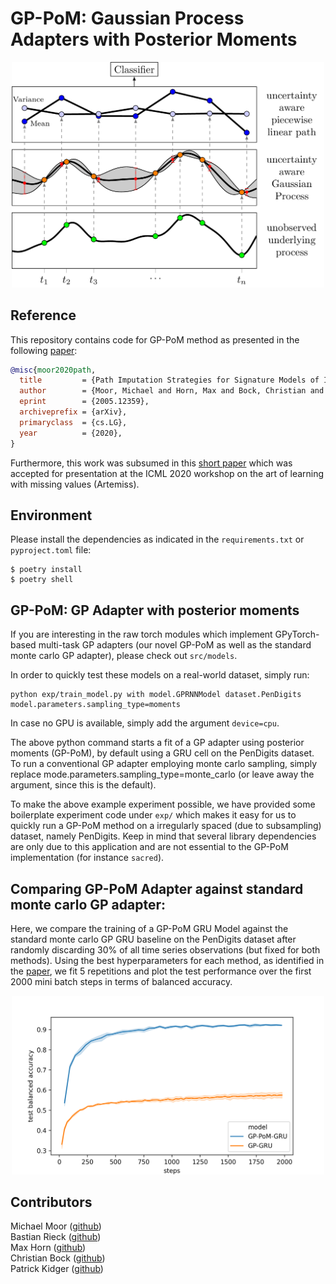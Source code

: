 # GP-PoM: Gaussian Process Adapters with Posterior Moments 

<p align="center">
<img src="results/overview.png" width="500">
</p>
 
## Reference  
This repository contains code for GP-PoM method as presented in the following [paper](https://arxiv.org/abs/2005.12359):
```BibTeX
@misc{moor2020path,
  title         = {Path Imputation Strategies for Signature Models of Irregular Time Series},
  author        = {Moor, Michael and Horn, Max and Bock, Christian and Borgwardt, Karsten and Rieck, Bastian},
  eprint        = {2005.12359},
  archiveprefix = {arXiv},
  primaryclass  = {cs.LG},
  year          = {2020},
}
```   

Furthermore, this work was subsumed in this [short paper](https://openreview.net/forum?id=P0DL7M6T57o) which was accepted for presentation at the ICML 2020 workshop on the art of learning with missing values (Artemiss).

## Environment
Please install the dependencies as indicated in the `requirements.txt` or `pyproject.toml` file:  
```console
$ poetry install
$ poetry shell
```


## GP-PoM: GP Adapter with posterior moments
If you are interesting in the raw torch modules which implement GPyTorch-based multi-task GP adapters (our novel GP-PoM as well as the standard monte carlo GP adapter), please check out `src/models`. 
  
In order to quickly test these models on a real-world dataset, simply run:  
```console
python exp/train_model.py with model.GPRNNModel dataset.PenDigits model.parameters.sampling_type=moments
```
 
In case no GPU is available, simply add the argument `device=cpu`.  

The above python command starts a fit of a GP adapter using posterior moments (GP-PoM), by default using a GRU cell on the PenDigits dataset. To run a conventional GP adapter employing monte carlo sampling, simply replace mode.parameters.sampling_type=monte_carlo (or leave away the argument, since this is the default).   

To make the above example experiment possible, we have provided some boilerplate experiment code under `exp/` which makes it easy for us to quickly run a GP-PoM method on a irregularly spaced (due to subsampling) dataset, namely PenDigits.
Keep in mind that several library dependencies are only due to this application and are not essential to the GP-PoM implementation (for instance `sacred`).  
 
## Comparing GP-PoM Adapter against standard monte carlo GP adapter:

Here, we compare the training of a GP-PoM GRU Model against the standard monte carlo GP GRU baseline on the PenDigits dataset after randomly discarding 30% of all time series observations (but fixed for both methods). Using the best hyperparameters for each method, as identified in the [paper](https://arxiv.org/abs/2005.12359), we fit 5 repetitions and plot the test performance over the first 2000 mini batch steps in terms of balanced accuracy.   

<p align="center">
<img src="results/gp_pom.png" width="500">
</p>
 

## Contributors   
Michael Moor ([github](https://github.com/mi92))  
Bastian Rieck ([github](https://github.com/pseudomanifold))   
Max Horn ([github](https://github.com/expectationmax))   
Christian Bock ([github](https://github.com/chrisby))    
Patrick Kidger ([github](https://github.com/patrick-kidger))  

